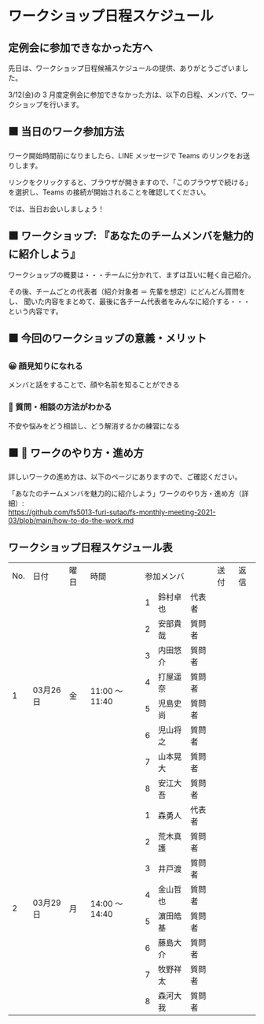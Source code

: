 # ワークショップ日程スケジュール

## 定例会に参加できなかった方へ

先日は、ワークショップ日程候補スケジュールの提供、ありがとうございました。

3/12(金)の 3 月度定例会に参加できなかった方は、以下の日程、メンバで、ワークショップを行います。

## ⬛ 当日のワーク参加方法

ワーク開始時間前になりましたら、LINE メッセージで Teams のリンクをお送りします。

リンクをクリックすると、ブラウザが開きますので、「このブラウザで続ける」を選択し、Teams の接続が開始されることを確認してください。

では、当日お会いしましょう！

## ⬛ ワークショップ: 『あなたのチームメンバを魅力的に紹介しよう』
ワークショップの概要は・・・チームに分かれて、まずは互いに軽く自己紹介。

その後、チームごとの代表者（紹介対象者 ＝ 先輩を想定）にどんどん質問をし、 聞いた内容をまとめて、最後に各チーム代表者をみんなに紹介する・・・という内容です。

## ⬛ 今回のワークショップの意義・メリット

### 😀 顔見知りになれる

メンバと話をすることで、顔や名前を知ることができる

### 📢 質問・相談の方法がわかる

不安や悩みをどう相談し、どう解消するかの練習になる

## ⬛ 📝 ワークのやり方・進め方

詳しいワークの進め方は、以下のページにありますので、ご確認ください。

「あなたのチームメンバを魅力的に紹介しよう」ワークのやり方・進め方（詳細）:  
https://github.com/fs5013-furi-sutao/fs-monthly-meeting-2021-03/blob/main/how-to-do-the-work.md

## ワークショップ日程スケジュール表

<table>
    <tr>
        <td>No.</td>
        <td>日付</td>
        <td>曜日</td>
        <td>時間</td>
        <td colspan="3">参加メンバ</td>
        <td>送付</td>
        <td>返信</td>
    </tr>
    <tr>
        <td rowspan="8">1</td>
        <td rowspan="8">03月26日</td>
        <td rowspan="8">金</td>
        <td rowspan="8">11:00 ～ 11:40</td>
        <td>1</td>
        <td>鈴村卓也</td>
        <td>代表者</td>
        <td></td>
        <td></td>
    </tr>
    <tr>
        <td>2</td>
        <td>安部貴哉</td>
        <td>質問者</td>
        <td></td>
        <td></td>
    </tr>
    <tr>
        <td>3</td>
        <td>内田悠介</td>
        <td>質問者</td>
        <td></td>
        <td></td>
    </tr>
    <tr>
        <td>4</td>
        <td>打屋遥奈</td>
        <td>質問者</td>
        <td></td>
        <td></td>
    </tr>
    <tr>
        <td>5</td>
        <td>児島史尚</td>
        <td>質問者</td>
        <td></td>
        <td></td>
    </tr>
    <tr>
        <td>6</td>
        <td>児山将之</td>
        <td>質問者</td>
        <td></td>
        <td></td>
    </tr>
    <tr>
        <td>7</td>
        <td>山本晃大</td>
        <td>質問者</td>
        <td></td>
        <td></td>
    </tr>
    <tr>
        <td>8</td>
        <td>安江大吾</td>
        <td>質問者</td>
        <td></td>
        <td></td>
    </tr>
    <tr>
        <td rowspan="8">2</td>
        <td rowspan="8">03月29日</td>
        <td rowspan="8">月</td>
        <td rowspan="8">14:00 ～ 14:40</td>
        <td>1</td>
        <td>森勇人</td>
        <td>代表者</td>
        <td></td>
        <td></td>
    </tr>
    <tr>
        <td>2</td>
        <td>荒木真護</td>
        <td>質問者</td>
        <td></td>
        <td></td>
    </tr>
    <tr>
        <td>3</td>
        <td>井戸渡</td>
        <td>質問者</td>
        <td></td>
        <td></td>
    </tr>
    <tr>
        <td>4</td>
        <td>金山哲也</td>
        <td>質問者</td>
        <td></td>
        <td></td>
    </tr>
    <tr>
        <td>5</td>
        <td>濵田皓基</td>
        <td>質問者</td>
        <td></td>
        <td></td>
    </tr>
    <tr>
        <td>6</td>
        <td>藤島大介</td>
        <td>質問者</td>
        <td></td>
        <td></td>
    </tr>
    <tr>
        <td>7</td>
        <td>牧野祥太</td>
        <td>質問者</td>
        <td></td>
        <td></td>
    </tr>
    <tr>
        <td>8</td>
        <td>森河大我</td>
        <td>質問者</td>
        <td></td>
        <td></td>
    </tr>
</table>
